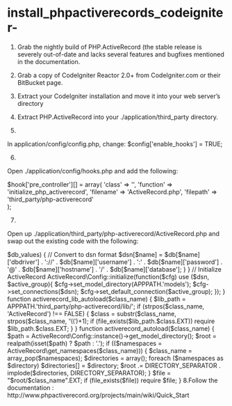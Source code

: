 install_phpactiverecords_codeigniter-
=====================================

1. Grab the nightly build of PHP.ActiveRecord (the stable release is severely out-of-date and lacks several features and bugfixes mentioned in the documentation.
2. Grab a copy of CodeIgniter Reactor 2.0+ from CodeIgniter.com or their BitBucket page.
3. Extract your CodeIgniter installation and move it into your web server’s directory
4. Extract PHP.ActiveRecord into your ./application/third_party directory.

5.

In application/config/config.php, change:
$config['enable_hooks'] = TRUE; 

6. 

Open ./application/config/hooks.php and add the following:

$hook['pre_controller'][] = array(
    'class'    => '',
    'function' => 'initialize_php_activerecord',
    'filename' => 'ActiveRecord.php',
    'filepath' => 'third_party/php-activerecord'                                
);

7.

Open up ./application/third_party/php-activerecord/ActiveRecord.php and swap out the existing code with the following:




<?php if ( ! defined('BASEPATH')) exit('No direct script access allowed');

function initialize_php_activerecord() {
    if (!defined('PHP_VERSION_ID') || PHP_VERSION_ID < 50300)
        die('PHP ActiveRecord requires PHP 5.3 or higher');

    define('PHP_ACTIVERECORD_VERSION_ID','1.0');

    // This constant allows you to prepend your file to the autoload stack rather than append it.
    if (!defined('PHP_ACTIVERECORD_AUTOLOAD_PREPEND')) {
        define('PHP_ACTIVERECORD_AUTOLOAD_PREPEND',true);
    }

    // This line simply states that if we haven't opted to disable the autoloader, add it to the autoload stack
    if (!defined('PHP_ACTIVERECORD_AUTOLOAD_DISABLE')) {
        // Because we're prepending - we need to load the library after the models
        spl_autoload_register('activerecord_autoload', false, PHP_ACTIVERECORD_AUTOLOAD_PREPEND);
        spl_autoload_register('activerecord_lib_autoload', false, PHP_ACTIVERECORD_AUTOLOAD_PREPEND);
    }

    // The Utils.php file has some namespaced procedural functions, so we must require it manually.
    require 'lib/Utils'.EXT;

    // Include the CodeIgniter database config so we can access the variables declared within
    include(APPPATH.'config/database'.EXT);

    $dsn = array();
    if ($db) {
        foreach ($db as $name => $db_values) {
            // Convert to dsn format
            $dsn[$name] = $db[$name]['dbdriver'] .
                '://'   . $db[$name]['username'] .
                ':'     . $db[$name]['password'] .
                '@'     . $db[$name]['hostname'] .
                '/'     . $db[$name]['database'];
        }
    } 

    // Initialize ActiveRecord
    ActiveRecord\Config::initialize(function($cfg) use ($dsn, $active_group){
        $cfg->set_model_directory(APPPATH.'models');
        $cfg->set_connections($dsn);
        $cfg->set_default_connection($active_group);
    });
}


function activerecord_lib_autoload($class_name)
{
    $lib_path = APPPATH.'third_party/php-activerecord/lib/';

    if (strpos($class_name, 'ActiveRecord') !== FALSE) 
    {
        $class = substr($class_name, strpos($class_name, '\\')+1);

        if (file_exists($lib_path.$class.EXT))
            require $lib_path.$class.EXT;
    }
}

function activerecord_autoload($class_name)
{
    $path = ActiveRecord\Config::instance()->get_model_directory();
    $root = realpath(isset($path) ? $path : '.');

    if (($namespaces = ActiveRecord\get_namespaces($class_name)))
    {
        $class_name = array_pop($namespaces);
        $directories = array();

        foreach ($namespaces as $directory)
            $directories[] = $directory;

        $root .= DIRECTORY_SEPARATOR . implode($directories, DIRECTORY_SEPARATOR);
    }

    $file = "$root/$class_name".EXT;

    if (file_exists($file))
        require $file;
}

8.Follow the documentation :

http://www.phpactiverecord.org/projects/main/wiki/Quick_Start

